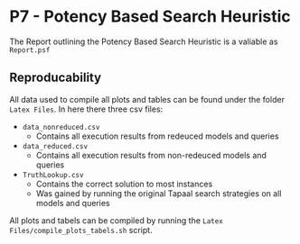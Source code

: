 # P7 - Potency Based Search Heuristic
The Report outlining the Potency Based Search Heuristic is a valiable as `Report.psf`

## Reproducability
All data used to compile all plots and tables can be found under the folder `Latex Files`.
In here there three csv files:
 - `data_nonreduced.csv`
   - Contains all execution results from redeuced models and queries 
 - `data_reduced.csv`
   - Contains all execution results from non-redeuced models and queries
 - `TruthLookup.csv`
   - Contains the correct solution to most instances 
   - Was gained by running the original Tapaal search strategies on all models and queries 

All plots and tabels can be compiled by running the `Latex Files/compile_plots_tabels.sh` script.
